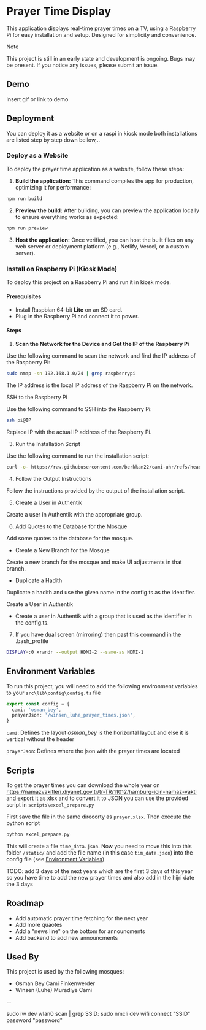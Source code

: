 
# Prayer Time Display

This application displays real-time prayer times on a TV, using a Raspberry Pi for easy installation and setup. Designed for simplicity and convenience.

> [!NOTE]
> This project is still in an early state and development is ongoing. Bugs may be present. If you notice any issues, please submit an issue.


## Demo

Insert gif or link to demo


## Deployment

You can deploy it as a website or on a raspi in kiosk mode both installations are listed step by step down bellow,..

### Deploy as a Website
To deploy the prayer time application as a website, follow these steps:

1. **Build the application:**
This command compiles the app for production, optimizing it for performance:

```bash
npm run build
```

2. **Preview the build:**
After building, you can preview the application locally to ensure everything works as expected:

```bash
npm run preview
```

3. **Host the application:**
Once verified, you can host the built files on any web server or deployment platform (e.g., Netlify, Vercel, or a custom server).

### Install on Raspberry Pi (Kiosk Mode)

To deploy this project on a Raspberry Pi and run it in kiosk mode. 

#### Prerequisites

- Install Raspbian 64-bit **Lite** on an SD card.
- Plug in the Raspberry Pi and connect it to power.

#### Steps

1. **Scan the Network for the Device and Get the IP of the Raspberry Pi**

Use the following command to scan the network and find the IP address of the Raspberry Pi:

```sh
sudo nmap -sn 192.168.1.0/24 | grep raspberrypi
```

The IP address is the local IP address of the Raspberry Pi on the network.

SSH to the Raspberry Pi

Use the following command to SSH into the Raspberry Pi:

```bash
ssh pi@IP
```

Replace IP with the actual IP address of the Raspberry Pi.

3. Run the Installation Script

Use the following command to run the installation script:


```bash
curl -o- https://raw.githubusercontent.com/berkkan22/cami-uhr/refs/heads/main/scripts/init_install.sh | bash
```

4. Follow the Output Instructions

Follow the instructions provided by the output of the installation script.

5. Create a User in Authentik

Create a user in Authentik with the appropriate group.

6. Add Quotes to the Database for the Mosque

Add some quotes to the database for the mosque.

- Create a New Branch for the Mosque

Create a new branch for the mosque and make UI adjustments in that branch.

- Duplicate a Hadith

Duplicate a hadith and use the given name in the config.ts as the identifier.

Create a User in Authentik

- Create a user in Authentik with a group that is used as the identifier in the config.ts.

7. If you have dual screen (mirroring) then past this command in the .bash_profile
```bash
DISPLAY=:0 xrandr --output HDMI-2 --same-as HDMI-1
```

## Environment Variables

To run this project, you will need to add the following environment variables to your `src\lib\config\config.ts` file

```ts
export const config = {
  cami: 'osman_bey',
  prayerJson: '/winsen_luhe_prayer_times.json',
}
```

`cami`: Defines the layout *osman_bey* is the horizontal layout and else it is vertical without the header

`prayerJson`: Defines where the json with the prayer times are located
## Scripts

To get the prayer times you can download the whole year on https://namazvakitleri.diyanet.gov.tr/tr-TR/11012/hamburg-icin-namaz-vakti and export it as xlsx and to convert it to JSON you can use the provided script in `scripts\excel_prepare.py`

First save the file in the same direcorty as `prayer.xlsx`. Then execute the python script
```bash
python excel_prepare.py
```
This will create a file `time_data.json`. Now you need to move this into this folder `/static/` and add the file name (in this case `tim_data.json`) into the config file (see [Environment Variables](#environment-variables))

TODO: add 3 days of the next years which are the first 3 days of this year so you have time to add the new prayer times and also add in the hijri date the 3 days

## Roadmap

- Add automatic prayer time fetching for the next year
- Add more quaotes 
- Add a "news line" on the bottom for announcments
- Add backend to add new announcments


## Used By

This project is used by the following mosques:

- Osman Bey Cami Finkenwerder
- Winsen (Luhe) Muradiye Cami








--


sudo iw dev wlan0 scan | grep SSID:
sudo nmcli dev wifi connect "SSID" password "password"
